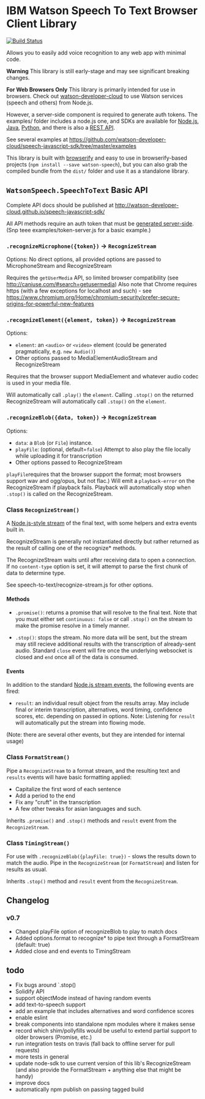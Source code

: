 IBM Watson Speech To Text Browser Client Library
================================================

[![Build Status](https://travis-ci.org/watson-developer-cloud/speech-javascript-sdk.svg?branch=master)](https://travis-ci.org/watson-developer-cloud/speech-javascript-sdk)

Allows you to easily add voice recognition to any web app with minimal code. 

**Warning** This library is still early-stage and may see significant breaking changes.

**For Web Browsers Only** This library is primarily intended for use in browsers. 
Check out [watson-developer-cloud](https://www.npmjs.com/package/watson-developer-cloud) to use Watson services (speech and others) from Node.js.

However, a server-side component is required to generate auth tokens. 
The examples/ folder includes a node.js one, and SDKs are available for [Node.js](https://github.com/watson-developer-cloud/node-sdk#authorization), 
[Java](https://github.com/watson-developer-cloud/java-sdk), 
[Python](https://github.com/watson-developer-cloud/python-sdk/blob/master/examples/authorization_v1.py), 
and there is also a [REST API](http://www.ibm.com/smarterplanet/us/en/ibmwatson/developercloud/doc/getting_started/gs-tokens.shtml).

See several examples at https://github.com/watson-developer-cloud/speech-javascript-sdk/tree/master/examples

This library is built with [browserify](http://browserify.org/) and easy to use in browserify-based projects (`npm install --save watson-speech`), but you can also grab the compiled bundle from the 
`dist/` folder and use it as a standalone library.

## `WatsonSpeech.SpeechToText` Basic API

Complete API docs should be published at http://watson-developer-cloud.github.io/speech-javascript-sdk/

All API methods require an auth token that must be [generated server-side](https://github.com/watson-developer-cloud/node-sdk#authorization). 
(Snp teee examples/token-server.js for a basic example.)


### `.recognizeMicrophone({token})` -> `RecognizeStream`

Options: No direct options, all provided options are passed to MicrophoneStream and RecognizeStream

Requires the `getUserMedia` API, so limited browser compatibility (see http://caniuse.com/#search=getusermedia) 
Also note that Chrome requires https (with a few exceptions for localhost and such) - see https://www.chromium.org/Home/chromium-security/prefer-secure-origins-for-powerful-new-features

### `.recognizeElement({element, token})` -> `RecognizeStream`

Options: 
* `element`: an `<audio>` or `<video>` element (could be generated pragmatically, e.g. `new Audio()`)
* Other options passed to MediaElementAudioStream and RecognizeStream

Requires that the browser support MediaElement and whatever audio codec is used in your media file.

Will automatically call `.play()` the `element`. Calling `.stop()` on the returned RecognizeStream will automatically call `.stop()` on the `element`.

### `.recognizeBlob({data, token})` -> `RecognizeStream`

Options: 
* `data`: a `Blob` (or `File`) instance. 
* `playFile`: (optional, default=`false`) Attempt to also play the file locally while uploading it for transcription 
* Other options passed to RecognizeStream

`playFile`requires that the browser support the format; most browsers support wav and ogg/opus, but not flac.) 
Will emit a `playback-error` on the RecognizeStream if playback fails. 
Playback will automatically stop when `.stop()` is called on the RecognizeStream.


### Class `RecognizeStream()`

A [Node.js-style stream](https://nodejs.org/api/stream.html) of the final text, with some helpers and extra events built in.

RecognizeStream is generally not instantiated directly but rather returned as the result of calling one of the recognize* methods.

The RecognizeStream waits until after receiving data to open a connection. 
If no `content-type` option is set, it will attempt to parse the first chunk of data to determine type.

See speech-to-text/recognize-stream.js for other options.
 
#### Methods

* `.promise()`: returns a promise that will resolve to the final text. 
  Note that you must either set `continuous: false` or call `.stop()` on the stream to make the promise resolve in a timely manner.
  
* `.stop()`: stops the stream. No more data will be sent, but the stream may still recieve additional results with the transcription of already-sent audio.
  Standard `close` event will fire once the underlying websocket is closed and `end` once all of the data is consumed.

#### Events
In addition to the standard [Node.js stream events](https://nodejs.org/api/stream.html), the following events are fired:

* `result`: an individual result object from the results array. 
  May include final or interim transcription, alternatives, word timing, confidence scores, etc. depending on passed in options.
  Note: Listening for `result` will automatically put the stream into flowing mode.

(Note: there are several other events, but they are intended for internal usage)

### Class `FormatStream()`

Pipe a `RecognizeStream` to a format stream, and the resulting text and `results` events will have basic formatting applied:
 *  Capitalize the first word of each sentence
 *  Add a period to the end
 *  Fix any "cruft" in the transcription
 *  A few other tweaks for asian languages and such.

Inherits `.promise()` and `.stop()` methods and `result` event from the `RecognizeStream`.


### Class `TimingStream()`

For use with `.recognizeBlob({playFile: true})` - slows the results down to match the audio. Pipe in the `RecognizeStream` (or `FormatStream`) and listen for results as usual.

Inherits `.stop()` method and `result` event from the `RecognizeStream`.


## Changelog

### v0.7
* Changed playFile option of recognizeBlob to play to match docs
* Added options.format to recognize* to pipe text through a FormatStream (default: true)
* Added close and end events to TimingStream


## todo

* Fix bugs around `.stop()
* Solidify API
* support objectMode instead of having random events
*  add text-to-speech support
* add an example that includes alternatives and word confidence scores
* enable eslint
* break components into standalone npm modules where it makes sense
* record which shim/pollyfills would be useful to extend partial support to older browsers (Promise, etc.)
* run integration tests on travis (fall back to offline server for pull requests)
* more tests in general
* update node-sdk to use current version of this lib's RecognizeStream (and also provide the FormatStream + anything else that might be handy)
* improve docs
* automatically npm publish on passing tagged build
